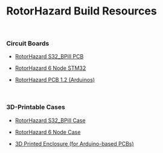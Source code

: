 # RotorHazard Build Resources

<br>

### Circuit Boards

* [RotorHazard S32_BPill PCB](S32_BPill_PCB/README.md)

* [RotorHazard 6 Node STM32](6_Node_BPill_PCB/README.md)

* [RotorHazard PCB 1.2 (Arduinos)](PCB/README.md)

<br>

### 3D-Printable Cases

* [RotorHazard S32_BPill Case](S32_BPill_case/README.md)

* [RotorHazard 6 Node Case](6_node_BPill_case/readme.md)

* [3D Printed Enclosure (for Arduino-based PCBs)](enclosure/README.md)

